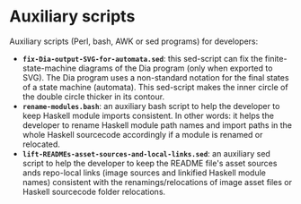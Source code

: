 # Auxiliary scripts

Auxiliary scripts (Perl, bash, AWK or sed programs) for developers:

- **`fix-Dia-output-SVG-for-automata.sed`**: this sed-script can fix the finite-state-machine diagrams of the Dia program (only when exported to SVG).
  The Dia program uses a non-standard notation for the final states of a state machine (automata). This sed-script makes the inner circle of the double circle thicker in its contour.
- **`rename-modules.bash`**: an auxiliary bash script to help the developer to keep Haskell module imports consistent. In other words: it helps the developer to rename Haskell module path names and import paths in the whole Haskell sourcecode accordingly if a module is renamed or relocated.
- **`lift-READMEs-asset-sources-and-local-links.sed`**: an auxiliary sed script to help the developer to keep the  README file's asset sources ands repo-local links (image sources and linkified Haskell module names) consistent with the renamings/relocations of image asset files or Haskell sourcecode folder relocations.
